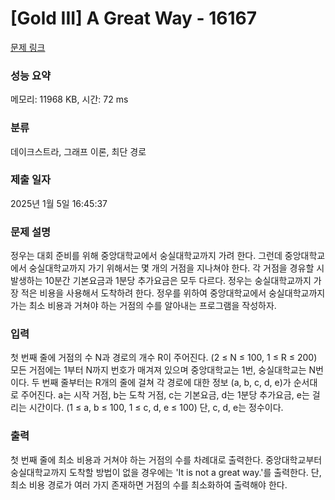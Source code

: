 # [Gold III] A Great Way - 16167 

[문제 링크](https://www.acmicpc.net/problem/16167) 

### 성능 요약

메모리: 11968 KB, 시간: 72 ms

### 분류

데이크스트라, 그래프 이론, 최단 경로

### 제출 일자

2025년 1월 5일 16:45:37

### 문제 설명

<p>정우는 대회 준비를 위해 중앙대학교에서 숭실대학교까지 가려 한다. 그런데 중앙대학교에서 숭실대학교까지 가기 위해서는 몇 개의 거점을 지나쳐야 한다. 각 거점을 경유할 시 발생하는 10분간 기본요금과 1분당 추가요금은 모두 다르다. 정우는 숭실대학교까지 가장 적은 비용을 사용해서 도착하려 한다. 정우를 위하여 중앙대학교에서 숭실대학교까지 가는 최소 비용과 거쳐야 하는 거점의 수를 알아내는 프로그램을 작성하자.</p>

### 입력 

 <p>첫 번째 줄에 거점의 수 N과 경로의 개수 R이 주어진다. (2 ≤ N ≤ 100, 1 ≤ R ≤ 200) 모든 거점에는 1부터 N까지 번호가 매겨져 있으며 중앙대학교는 1번, 숭실대학교는 N번이다. 두 번째 줄부터는 R개의 줄에 걸쳐 각 경로에 대한 정보 (a, b, c, d, e)가 순서대로 주어진다. a는 시작 거점, b는 도착 거점, c는 기본요금, d는 1분당 추가요금, e는 걸리는 시간이다. (1 ≤ a, b ≤ 100, 1 ≤ c, d, e ≤ 100) 단, c, d, e는 정수이다.</p>

### 출력 

 <p>첫 번째 줄에 최소 비용과 거쳐야 하는 거점의 수를 차례대로 출력한다. 중앙대학교부터 숭실대학교까지 도착할 방법이 없을 경우에는 'It is not a great way.'를 출력한다. 단, 최소 비용 경로가 여러 가지 존재하면 거점의 수를 최소화하여 출력해야 한다.</p>


